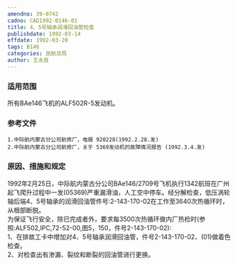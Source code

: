 ```yaml
---
amendno: 39-0742  
cadno: CAD1992-B146-01  
title: 4、5号轴承润滑回油管检查  
publishdate: 1992-03-14  
effdate: 1992-03-20  
tags: B146  
categories: 民航总局  
author: 王永良  
---
```

  
### 适用范围  
所有BAe146飞机的ALF502R-5发动机。  
  
<!--more-->  
### 参考文件  
    1.中际航内蒙古分公司航修厂，电报 920228(1992.2.28.发)  
    2.中际航内蒙古分公司航修厂，关于 5369发动机的故障情况报告 (1992.3.4.发)  
  
### 原因、措施和规定  
1992年2月25日，中际航内蒙古分公司BAe146/2709号飞机执行1342航班在广州起飞爬升过程中一发(05369)严重漏滑油，人工空中停车。经分解检查，低压涡轮轴后端4、5号轴承的润滑回油管件号:2-143-170-02在工作至3640次热循环时，从根部断脱。  
    为保证飞行安全，除已完成者外，要求每3500次热循环做内厂热检时(参照:ALF502,IPC,72-52-00,图5，150，件号2-143-170-02):  
1、在排故工卡中增加对4、5号轴承润滑回油管，件号2-143-170-02、(01)做着色检查。  
2、对检查出有渗漏、裂纹和断裂的回油管进行更换。  
  
  
